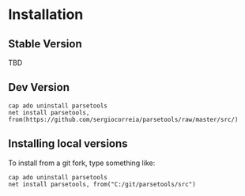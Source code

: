 # Installation

## Stable Version

TBD

## Dev Version

```
cap ado uninstall parsetools
net install parsetools, from(https://github.com/sergiocorreia/parsetools/raw/master/src/)
```


## Installing local versions

To install from a git fork, type something like:

```
cap ado uninstall parsetools
net install parsetools, from("C:/git/parsetools/src")
```
